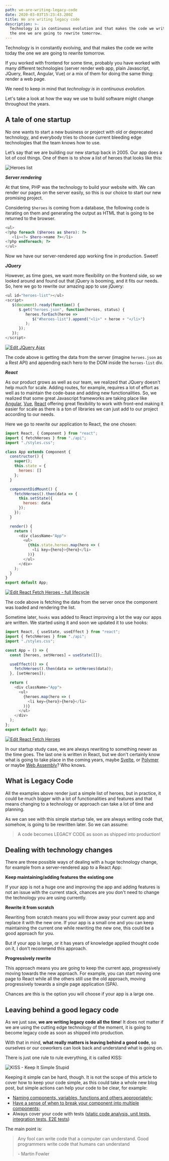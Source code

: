 ```yaml
---
path: we-are-writing-legacy-code
date: 2020-03-03T15:23:43.280Z
title: We are writing legacy code
description: >-
  Technology is in continuous evolution and that makes the code we write today
  the one we are going to rewrite tomorrow.
---
```

Technology is in constantly evolving, and that makes the code we write today the one we are going to rewrite tomorrow.

If you worked with frontend for some time, probably you have worked with many different technologies (server render web app, plain Javascript, JQuery, React, Angular, Vue) or a mix of them for doing the same thing: render a web page.

We need to keep in mind that _technology is in continuous evolution._

Let's take a look at how the way we use to build software might change throughout the years. 

## A tale of one startup

No one wants to start a new business or project with old or deprecated technology, and everybody tries to choose current bleeding edge technologies that the team knows how to use.

Let’s say that we are building our new startup back in 2005. Our app does a lot of cool things. One of them is to show a list of heroes that looks like this:

![Heroes list](/assets/heroes-list.png "Heroes list")

_**Server rendering**_

At that time, PHP was the technology to build your website with. We can render our pages on the server easily, so this is our choice to start our new promising project.

Considering `$heroes` is coming from a database, the following code is iterating on them and generating the output as HTML that is going to be returned to the browser.

```php
<ul>
<?php foreach ($heroes as $hero): ?>
   <li><?= $hero->name ?></li>
<?php endforeach; ?>
</ul>
```

Now we have our server-rendered app working fine in production. Sweet!

_**JQuery**_

However, as time goes, we want more flexibility on the frontend side, so we looked around and found out that jQuery is booming, and it fits our needs. So, here we go to rewrite our amazing app to use jQuery:

```javascript
<ul id="heroes-list"></ul>
<script>
   $(document).ready(function() {
      $.get("heroes.json", function(heroes, status) {
         heroes.forEach(heroe =>
            $("#heroes-list").append("<li>" + heroe + "</li>")
         );
      });
   });
</script>
```

[![Edit JQuery Ajax](https://codesandbox.io/static/img/play-codesandbox.svg)](https://codesandbox.io/s/jquery-ajax-lyqly?fontsize=14&hidenavigation=1&theme=dark)

The code above is getting the data from the server (imagine `heroes.json` as a Rest API) and appending each hero to the DOM inside the `heroes-list` div.

_**React**_

As our product grows as well as our team, we realized that JQuery doesn't help much for scale. Adding routes, for example, requires a lot of effort as well as to maintain the code-base and adding new functionalities. So, we realized that some great Javascript frameworks are taking place like [Angular](https://angular.io/), [Vue](https://vuejs.org/), [React](https://reactjs.org/) offering great flexibility to work with front-end making it easier for scale as there is a ton of libraries we can just add to our project according to our needs.

Here we go to rewrite our application to React, the one chosen:

```javascript
import React, { Component } from "react";
import { fetchHeroes } from "./api";
import "./styles.css";

class App extends Component {
  constructor() {
    super();
    this.state = {
      heroes: []
    };
  }

  componentDidMount() {
    fetchHeroes().then(data => {
      this.setState({
        heroes: data
      });
    });
  }

  render() {
    return (
      <div className="App">
        <ul>
          {this.state.heroes.map(hero => (
            <li key={hero}>{hero}</li>
          ))}
        </ul>
      </div>
    );
  }
}
export default App;
```

[![Edit React Fetch Heroes - full lifecycle](https://codesandbox.io/static/img/play-codesandbox.svg)](https://codesandbox.io/s/react-fetch-heroes-59u61?fontsize=14&hidenavigation=1&theme=dark)

The code above is fetching the data from the server once the component was loaded and rendering the list.

Sometime later, `hooks` was added to React improving a lot the way our apps are written. We started using it and soon we updated it to use hooks:

```javascript
import React, { useState, useEffect } from "react";
import { fetchHeroes } from "./api";
import "./styles.css";

const App = () => {
  const [heroes, setHeroes] = useState([]);

  useEffect(() => {
    fetchHeroes().then(data => setHeroes(data));
  }, [setHeroes]);

  return (
    <div className="App">
      <ul>
        {heroes.map(hero => (
          <li key={hero}>{hero}</li>
        ))}
      </ul>
    </div>
  );
};
export default App;
```

[![Edit React Fetch Heroes](https://codesandbox.io/static/img/play-codesandbox.svg)](https://codesandbox.io/s/react-fetch-heroes-jb1of?fontsize=14&hidenavigation=1&theme=dark)

In our startup study case, we are always rewriting to something newer as the time goes. The last one is written in React, but we don't certainly know what is going to take place in the coming years, maybe [Svelte](https://svelte.dev/), or [Polymer](https://www.polymer-project.org/) or maybe [Web Assembly](https://webassembly.org/)? Who knows.

## What is Legacy Code

All the examples above render just a simple list of heroes, but in practice, it could be much bigger with a lot of functionalities and features and that means changing to a technology or approach can take a lot of time and planning.

As we can see with this simple startup tale, we are always writing code that, somehow, is going to be rewritten later. So we can assume:

> A code becomes LEGACY CODE as soon as shipped into production!

## Dealing with technology changes

There are three possible ways of dealing with a huge technology change, for example from a server-rendered app to a React App:

**Keep maintaining/adding features the existing one**

If your app is not a huge one and improving the app and adding features is not an issue with the current stack, chances are you don't need to change the technology you are using currently.

**Rewrite it from scratch**

Rewriting from scratch means you will throw away your current app and replace it with the new one. If your app is a small one and you can keep maintaining the current one while rewriting the new one, this could be a good approach for you.

But if your app is large, or it has years of knowledge applied thought code on it, I don't recommend this approach.

**Progressively rewrite**

This approach means you are going to keep the current app, progressively moving towards the new approach. For example, you can start moving one page to React while all the others still use the old approach, moving progressively towards a single page application (SPA).

Chances are this is the option you will choose if your app is a large one.

## Leaving behind a good legacy code

As we just saw, **we are writing legacy code all the time**! It does not matter if we are using the cutting edge technology of the moment, it is going to become legacy code as soon as shipped into production. 

With that in mind, **what really matters is leaving behind a good code**, so ourselves or our coworkers can look back and understand what is going on.

There is just one rule to rule everything, it is called KISS:

![KISS - Keep It Simple Stupid](/assets/kiss.png "KISS - Keep It Simple Stupid")

Keeping it simple can be hard, though. It is not the scope of this article to cover how to keep your code simple, as this could take a whole new blog post, but simple actions can help your code to be clear, for example:

* [Naming components, variables, functions and others appropriately;](https://www.robinwieruch.de/javascript-naming-conventions)
* [Have a sense of when to break your component into multiple components;](https://kentcdodds.com/blog/when-to-break-up-a-component-into-multiple-components)
* Always cover your code with tests ([static code analysis, unit tests, integration tests, E2E tests](https://kentcdodds.com/blog/unit-vs-integration-vs-e2e-tests))

The main point is:

> Any fool can write code that a computer can understand. Good programmers write code that humans can understand
>
> \- Martin Fowler
